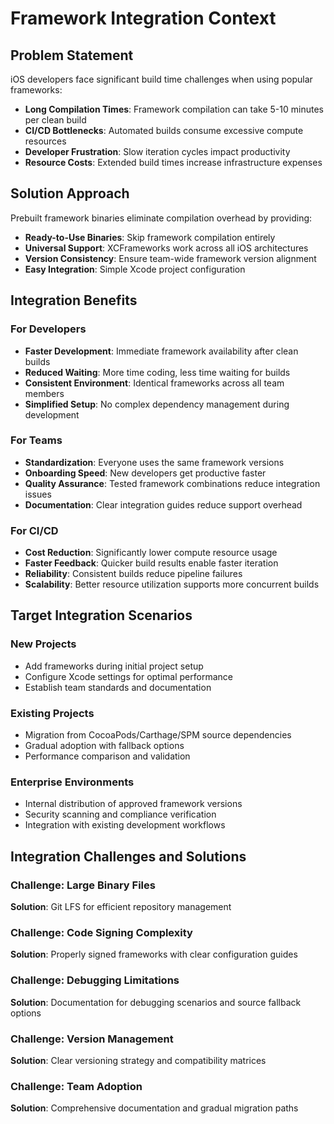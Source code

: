 # Framework Integration Context

## Problem Statement
iOS developers face significant build time challenges when using popular frameworks:
- **Long Compilation Times**: Framework compilation can take 5-10 minutes per clean build
- **CI/CD Bottlenecks**: Automated builds consume excessive compute resources
- **Developer Frustration**: Slow iteration cycles impact productivity
- **Resource Costs**: Extended build times increase infrastructure expenses

## Solution Approach
Prebuilt framework binaries eliminate compilation overhead by providing:
- **Ready-to-Use Binaries**: Skip framework compilation entirely
- **Universal Support**: XCFrameworks work across all iOS architectures
- **Version Consistency**: Ensure team-wide framework version alignment
- **Easy Integration**: Simple Xcode project configuration

## Integration Benefits

### For Developers
- **Faster Development**: Immediate framework availability after clean builds
- **Reduced Waiting**: More time coding, less time waiting for builds
- **Consistent Environment**: Identical frameworks across all team members
- **Simplified Setup**: No complex dependency management during development

### For Teams
- **Standardization**: Everyone uses the same framework versions
- **Onboarding Speed**: New developers get productive faster
- **Quality Assurance**: Tested framework combinations reduce integration issues
- **Documentation**: Clear integration guides reduce support overhead

### For CI/CD
- **Cost Reduction**: Significantly lower compute resource usage
- **Faster Feedback**: Quicker build results enable faster iteration
- **Reliability**: Consistent builds reduce pipeline failures
- **Scalability**: Better resource utilization supports more concurrent builds

## Target Integration Scenarios

### New Projects
- Add frameworks during initial project setup
- Configure Xcode settings for optimal performance
- Establish team standards and documentation

### Existing Projects
- Migration from CocoaPods/Carthage/SPM source dependencies
- Gradual adoption with fallback options
- Performance comparison and validation

### Enterprise Environments
- Internal distribution of approved framework versions
- Security scanning and compliance verification
- Integration with existing development workflows

## Integration Challenges and Solutions

### Challenge: Large Binary Files
**Solution**: Git LFS for efficient repository management

### Challenge: Code Signing Complexity
**Solution**: Properly signed frameworks with clear configuration guides

### Challenge: Debugging Limitations
**Solution**: Documentation for debugging scenarios and source fallback options

### Challenge: Version Management
**Solution**: Clear versioning strategy and compatibility matrices

### Challenge: Team Adoption
**Solution**: Comprehensive documentation and gradual migration paths